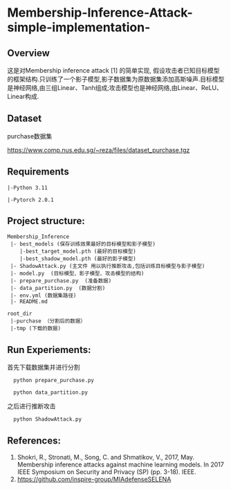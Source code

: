 # Membership-Inference-Attack-simple-implementation-

## Overview

这是对Membership inference attack [1] 的简单实现, 假设攻击者已知目标模型的框架结构.只训练了一个影子模型,影子数据集为原数据集添加高斯噪声.目标模型是神经网络,由三组Linear、Tanh组成;攻击模型也是神经网络,由Linear、ReLU、Linear构成.

## Dataset
purchase数据集

https://www.comp.nus.edu.sg/~reza/files/dataset_purchase.tgz

## Requirements

    |-Python 3.11

    |-Pytorch 2.0.1


## Project structure:

    Membership_Inference 
     |- best_models (保存训练效果最好的目标模型和影子模型)
        |-best_target_model.pth (最好的目标模型)
        |-best_shadow_model.pth (最好的影子模型)
     |- ShadowAttack.py (主文件 用以执行推断攻击,包括训练目标模型与影子模型)
     |- model.py  (目标模型、影子模型、攻击模型的结构)
     |- prepare_purchase.py  (准备数据)
     |- data_partition.py  (数据分割)
     |- env.yml (数据集路径)
     |- README.md

    root_dir
     |-purchase （分割后的数据）
     |-tmp (下载的数据)



## Run Experiements:

首先下载数据集并进行分割
```
  python prepare_purchase.py
  
  python data_partition.py
```
之后进行推断攻击
```
  python ShadowAttack.py  
```





## References:
1. Shokri, R., Stronati, M., Song, C. and Shmatikov, V., 2017, May. Membership inference attacks against machine learning models. In 2017 IEEE Symposium on Security and Privacy (SP) (pp. 3-18). IEEE.
2. https://github.com/inspire-group/MIAdefenseSELENA


